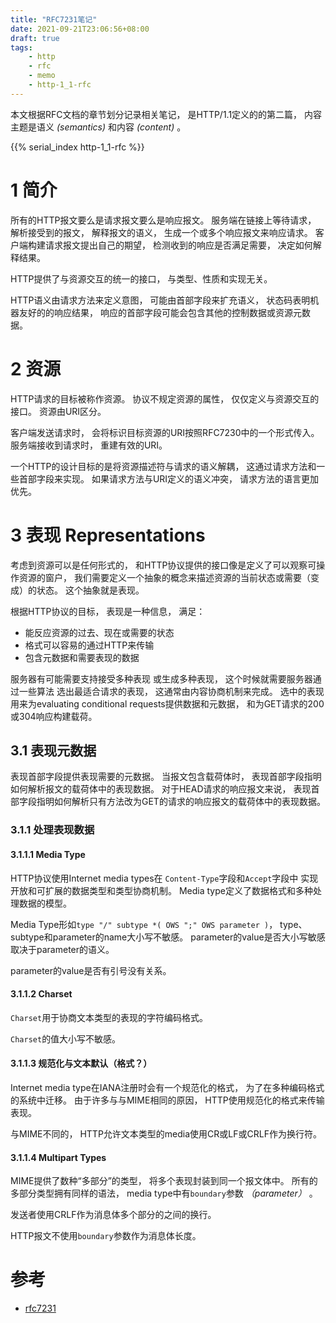 ```yaml
---
title: "RFC7231笔记"
date: 2021-09-21T23:06:56+08:00
draft: true
tags:
    - http
    - rfc
    - memo
    - http-1_1-rfc
---
```


本文根据RFC文档的章节划分记录相关笔记，
是HTTP/1.1定义的的第二篇，
内容主题是语义 *(semantics)* 和内容 *(content)* 。

<!--more-->

{{% serial_index http-1_1-rfc %}}

# 1 简介

所有的HTTP报文要么是请求报文要么是响应报文。
服务端在链接上等待请求，
解析接受到的报文，
解释报文的语义，
生成一个或多个响应报文来响应请求。
客户端构建请求报文提出自己的期望，
检测收到的响应是否满足需要，
决定如何解释结果。

HTTP提供了与资源交互的统一的接口，
与类型、性质和实现无关。

HTTP语义由请求方法来定义意图，
可能由首部字段来扩充语义，
状态码表明机器友好的的响应结果，
响应的首部字段可能会包含其他的控制数据或资源元数据。

# 2 资源

HTTP请求的目标被称作资源。
协议不规定资源的属性，
仅仅定义与资源交互的接口。
资源由URI区分。

客户端发送请求时，
会将标识目标资源的URI按照RFC7230中的一个形式传入。
服务端接收到请求时，
重建有效的URI。

一个HTTP的设计目标的是将资源描述符与请求的语义解耦，
这通过请求方法和一些首部字段来实现。
如果请求方法与URI定义的语义冲突，
请求方法的语言更加优先。

# 3 表现 Representations

考虑到资源可以是任何形式的，
和HTTP协议提供的接口像是定义了可以观察可操作资源的窗户，
我们需要定义一个抽象的概念来描述资源的当前状态或需要（变成）的状态。
这个抽象就是表现。

根据HTTP协议的目标，
表现是一种信息，
满足：

- 能反应资源的过去、现在或需要的状态
- 格式可以容易的通过HTTP来传输
- 包含元数据和需要表现的数据

服务器有可能需要支持接受多种表现
或生成多种表现，
这个时候就需要服务器通过一些算法
选出最适合请求的表现，
这通常由内容协商机制来完成。
选中的表现用来为evaluating conditional requests提供数据和元数据，
和为GET请求的200或304响应构建载荷。

## 3.1 表现元数据

表现首部字段提供表现需要的元数据。
当报文包含载荷体时，
表现首部字段指明如何解析报文的载荷体中的表现数据。
对于HEAD请求的响应报文来说，
表现首部字段指明如何解析只有方法改为GET的请求的响应报文的载荷体中的表现数据。

### 3.1.1 处理表现数据

#### 3.1.1.1 Media Type

HTTP协议使用Internet media types在
`Content-Type`字段和`Accept`字段中
实现开放和可扩展的数据类型和类型协商机制。
Media type定义了数据格式和多种处理数据的模型。

Media Type形如`type "/" subtype *( OWS ";" OWS parameter )`，
type、subtype和parameter的name大小写不敏感。
parameter的value是否大小写敏感取决于parameter的语义。

parameter的value是否有引号没有关系。

#### 3.1.1.2 Charset

`Charset`用于协商文本类型的表现的字符编码格式。

`Charset`的值大小写不敏感。

#### 3.1.1.3 规范化与文本默认（格式？）

Internet media type在IANA注册时会有一个规范化的格式，
为了在多种编码格式的系统中迁移。
由于许多与与MIME相同的原因，
HTTP使用规范化的格式来传输表现。

与MIME不同的，
HTTP允许文本类型的media使用CR或LF或CRLF作为换行符。

#### 3.1.1.4 Multipart Types

MIME提供了数种“多部分”的类型，
将多个表现封装到同一个报文体中。
所有的多部分类型拥有同样的语法，
media type中有`boundary`参数 *（parameter）* 。

发送者使用CRLF作为消息体多个部分的之间的换行。

HTTP报文不使用`boundary`参数作为消息体长度。

# 参考

- [rfc7231](https://datatracker.ietf.org/doc/html/rfc7231)

